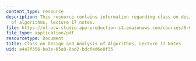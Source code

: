 ```yaml
---
content_type: resource
description: This resource contains information regarding class on design and analysis
  of algorithms, lecture 17 notes.
file: https://ol-ocw-studio-app-production.s3.amazonaws.com/courses/6-046j-design-and-analysis-of-algorithms-spring-2015/a4a7f356ba3e65a00ad2bdcfed6e0f35_MIT6_046JS15_lec17.pdf
file_type: application/pdf
resourcetype: Document
title: Class on Design and Analysis of Algorithms, Lecture 17 Notes
uid: a4a7f356-ba3e-65a0-0ad2-bdcfed6e0f35
---
```

